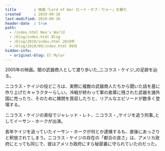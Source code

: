```yaml
---
title        : 映画「Lord of War ロード・オブ・ウォー」を観た
created      : 2019-09-10
last-modified: 2019-09-10
header-date  : true
path:
  - /index.html Neo's World
  - /blog/index.html Blog
  - /blog/2019/index.html 2019年
  - /blog/2019/09/index.html 09月
hidden-info:
  - original-blog: El Mylar
---
```


2005年の映画。闇の武器商人として渡り歩いた_ニコラス・ケイジ_の足跡を辿る。

ニコラス・ケイジの役どころは、実際に複数の武器商人たちから聞いた話を基に作り上げたキャラクターらしい。冷戦が終わって軍の倉庫に残された武器を諸外国に売ったり、そのために検問を買収したりと、リアルなエピソードが数多く登場する。

ニコラス・ケイジの弟役でジャレッド・レト、ニコラス・_ケイジを追う刑事_としてイーサン・ホークが出演。

長年ケイジを追っていたイーサン・ホークが何とか逮捕するも、直後にあっさりと釈放されてしまう。ニコラス・ケイジの存在の「都合の良さ」は、アメリカ政府にとっても同じで、彼はアメリカ政府にすら秘密裏に守られていたのだった。
